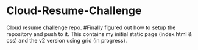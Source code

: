# Cloud-Resume-Challenge
Cloud resume challenge repo.
#Finally figured out how to setup the repository and push to it. This contains my initial static page (index.html & css) and the v2 version using grid (in progress). 
